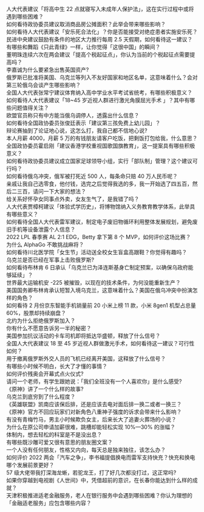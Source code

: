 人大代表建议「将高中生 22 点就寝写入未成年人保护法」，这在实行过程中或将遇到哪些困难？  
如何看待政协委员建议取消商品房公摊面积？此举会带来哪些影响？  
如何看待人大代表建议「安乐死合法化」？你是否能接受对绝症患者实施安乐死？  
民进中央建议鼓励有条件的地区大力推行每周 2.5 天假期，如何看待这一建议？  
有哪些和舞蹈《只此青绿》一样，让你觉得「这很中国」的瞬间？  
董明珠连续六次在两会建议「提高个税起征点」，你认为当前的个税起征点需要提高吗？  
李嘉诚为什么要紧急出售英国资产?  
俄罗斯已批准将美国、乌克兰等列入不友好国家和地区名单，这意味着什么？会对第三轮俄乌会谈产生哪些影响？  
全国人大代表张常宁建议体育纳入高中学业水平考试省统考，有哪些积极意义？  
如何看待人大代表建议「18~45 岁近视人群进行激光角膜屈光手术 」？其中有哪些问题值得关注？  
欧盟官员称只有中方能当俄乌调停人，透露出什么信息？  
如何看待全国政协委员张俊廷表示「建议第三孩免费上幼儿园」？  
辩论赛抽到了论证地心说，这怎么打，我自己都不信地心说?  
本人月薪 4000，月薪 5 万的有钱朋友请客户吃饭，把剩饭打包给我，什么意思？  
全国政协委员霍启刚「建议香港学校重视国歌国旗教育」，这一提案具有哪些积极意义？  
如何看待政协委员建议成立国家足球领导小组，实行「部队制」管理？这个建议可行吗？  
如何看待俄乌冲突，俄军被打死近 500 人，每条命只赔 40 万人民币呢？  
亲戚让我自己选零食，他付钱，选完之后觉得我选的多，我一开始选了四五百，然后二三百，请问一下大家的想法？  
给关系好怀孕女同事点外卖，女友生气了，是我错了吗？  
人大代表贾樟柯建议「体验式学历史」，将博物馆纳入义务教育教学体系，此举具有哪些意义？  
如何看待全国人大代表雷军建议，制定电子废旧物循环利用整体发展规划，避免废旧手机等设备泄露个人信息？  
2022 LPL 春季赛 AL 2:1 EDG，Betty 拿下第 8 个 MVP，如何评价这场比赛？  
为什么 AlphaGo 不敢挑战麻将？  
如何看待川北医学院「女生节」活动送全校女生盲盒高跟鞋？你觉得有趣吗？  
乌克兰是否已经在军事上击败俄罗斯?  
如何看待布林肯 6 日承认「乌克兰已为泽连斯基身亡制定预案，以确保乌政府能够延续」？  
世界最大运输机安 -225 被摧毁，以现在的技术条件，为何没能重新生产？  
美国国务卿布林肯承认短暂入境乌克兰，这意味着什么？美国在俄乌冲突中扮演怎样的角色？  
如何看待 2 月份京东智能手机销量前 20 小米上榜 11 款，小米 8gen1 机型占总量 60%，股票却持续崩盘？  
北约为什么拒绝俄罗斯加入？  
你有什么不愿意告诉另一半的秘密？  
美国参加抗议活动的卡车司机即将抵达华盛顿，释放了什么信号？  
全国人大代表建议 18 至 45 岁近视人群做激光手术，如何看待这一建议？可行性如何？  
用于撤离俄罗斯外交人员的飞机已经离开美国，这释放了什么信号？  
有哪些小时候不明白，长大了才懂的事情？  
如何评价残奥会开幕式点火仪式?  
请问一个老师，有学生跟她说：「我们全班没有一个人喜欢你」是什么感受?  
《原神》讲了一个什么样的故事?  
乌克兰到底穷到了什么程度？  
《英雄联盟》凯南应该保后排，还是应该去电对面后排一换二或者一换三？  
《原神》官方不回应玩家们对新角色八重神子强度的诉求会带来什么影响？  
有没有青梅竹马，男主小时候欺负女主，后来长大了追妻火葬场的小说？  
为什么在原公司申请加薪很难，跳槽却能轻松实现 10%—30% 的涨幅？  
体制内，想去轻松的科室是不是没出息？  
有哪些既沙雕可爱又很有意思的朋友圈文案？  
一个人没有任何朋友，性格又内向，每天总是独来独往，该怎么办？  
如何评价 2022 两会「汽车之争」，李书福提倡换电而雷军支持快充？快充和换电哪个发展前景更好？  
57 级大佬带我打深海龙蜥，若驼龙王，打了好几次都没打过，这正常吗?  
如果你穿越到电视剧《人世间》中，凭借超前的意识，在长春你能达到什么样的成就？  
天津积极推进适老金融服务，老人在银行服务中会遇到哪些困难？你认为理想的「金融适老服务」应包含哪些内容？  
